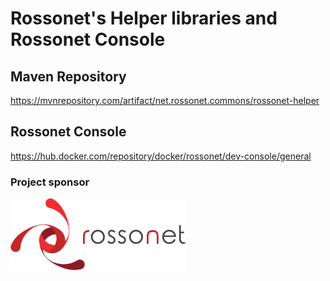 # Rossonet's Helper libraries and Rossonet Console

## Maven Repository

https://mvnrepository.com/artifact/net.rossonet.commons/rossonet-helper

## Rossonet Console

https://hub.docker.com/repository/docker/rossonet/dev-console/general

### Project sponsor 

[![Rossonet s.c.a r.l.](https://raw.githubusercontent.com/rossonet/images/main/artwork/rossonet-logo/png/rossonet-logo_280_115.png)](https://www.rossonet.net)

